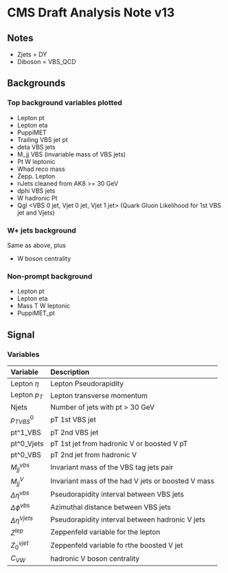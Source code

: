# CMS Draft Analysis Note v13

## Notes
- Zjets = DY
- Diboson = VBS_QCD

## Backgrounds

### Top background variables plotted
- Lepton pt
- Lepton eta
- PuppiMET
- Trailing VBS jet pt
- deta VBS jets
- M_jj VBS (invariable mass of VBS jets)
- Pt W leptonic
- Whad reco mass
- Zepp. Lepton
- nJets cleaned from AK8 >= 30 GeV
- dphi VBS jets
- W hadronic Pt
- Qgl \<VBS 0 jet, Vjet 0 jet, Vjet 1 jet\> (Quark Gluon Likelihood for 1st VBS jet and Vjets)

### W+ jets background
Same as above, plus
- W boson centrality

### Non-prompt background
- Lepton pt
- Lepton eta
- Mass T W leptonic
- PuppiMET_pt

## Signal

### Variables
| Variable   | Description              |
| :---       | :---                     |
| Lepton $\eta$ | Lepton Pseudorapidity    |
| Lepton $p_T$  | Lepton transverse momentum |
| Njets | Number of jets with pt > 30 GeV |
| $p^0_{TVBS}$ | pT 1st VBS jet |
| pt^1_VBS | pT 2nd VBS jet |
| pt^0_Vjets | pT 1st jet from hadronic V or boosted V pT |
| pt^0_VBS | pT 2nd jet from hadronic V |
| $M^{vbs}_{jj}$ | Invariant mass of the VBS tag jets pair |
| $M^{V}_{jj}$ | Invariant mass of the had V jets or boosted V mass |
| $\Delta \eta^{vbs}$ | Pseudorapidity interval between VBS jets |
| $\Delta \phi^{vbs}$ | Azimuthal distance between VBS jets |
| $\Delta \eta^{Vjets}$ | Pseudorapidity interval between hadronic V jets |
| $Z^{lep}$ | Zeppenfeld variable for the lepton |
| $Z^{vjet}_0$ | Zeppenfeld variable fo rthe boosted V jet |
| $C_{VW}$ | hadronic V boson centrality |


